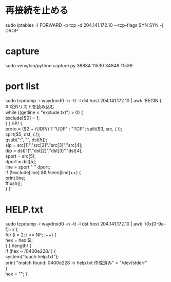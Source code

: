 # 再接続を止める
sudo iptables -I FORWARD -p tcp -d 204.141.172.10 --tcp-flags SYN SYN -j DROP

# capture
sudo venv/bin/python capture.py 38884 11530 34848 11539

# port list
sudo tcpdump -i waydroid0 -n -tt -l dst host 204.141.172.10 | awk  'BEGIN {   
    # 除外リストを読み込む   
    while ((getline < "exclude.txt") > 0) {     
        exclude[$0] = 1;   
        } 
    } 
    /IP/ {   
        proto = ($2 ~ /UDP/) ? "UDP" : "TCP";   
        split($3, src, /\./);   
        split($5, dst, /\./);   
        gsub(":", "", dst[5]);   
        sip = src[1]"."src[2]"."src[3]"."src[4];   
        dip = dst[1]"."dst[2]"."dst[3]"."dst[4];   
        sport = src[5];   
        dport = dst[5];   
        line = sport " " dport;    
        if (!exclude[line] && !seen[line]++) {     
            print line;     
            fflush();   
        } 
    }'

# HELP.txt
sudo tcpdump -i waydroid0 -n -tt -l dst host 204.141.172.10 | awk  '/0x[0-9a-f]+:/ {   
    for (i = 2; i <= NF; i++) {     
        hex = hex $i;   
    } 
} 
/length/ {   
    if (hex ~ /0400e228/ ) {     
        system("touch help.txt");     
        print "match found: 0400e228 → help.txt 作成済み" > "/dev/stderr"   
    }   
    hex = ""; 
}'
